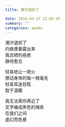 ```yaml
---
title: 潮汐退却了

date: 2016-03-27 22:03:47
summary: ""
categories: poems
---
```

潮汐退却了\
灼痕便暴露出来\
我丑陋的疮疤\
静待愈合

轻易地让一把火\
撩动身体的每一根毫毛\
轻易耳迷目眩\
耽于温暖

我无法离你再近了\
文字编成黑色的绳索\
在我们之间\
虚幻而危悬

